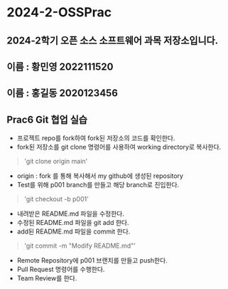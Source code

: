 # 2024-2-OSSPrac
## 2024-2학기 오픈 소스 소프트웨어 과목 저장소입니다.

## 이름 : 황민영 2022111520 
## 이름 : 홍길동 2020123456

## Prac6 Git 협업 실습
- 프로젝트 repo를 fork하여 fork된 저장소의 코드를 확인한다.
- fork된 저장소를 git clone 명령어를 사용하여 working directory로 복사한다.

> 'git clone origin main'  

- origin : fork 를 통해 복사해서 my github에 생성된 repository
- Test를 위해 p001 branch를 만들고 해당 branch로 진입한다.

> 'git checkout -b p001'
 
- 내려받은 README.md 파일을 수정한다.
- 수정된 README.md 파일을 git add 한다.
- add된 README.md 파일을 commit 한다.

> 'git commit -m "Modify README.md"'

- Remote Repository에 p001 브랜치를 만들고 push한다.
- Pull Request 명령어를 수행한다.
- Team Review를 한다.  
